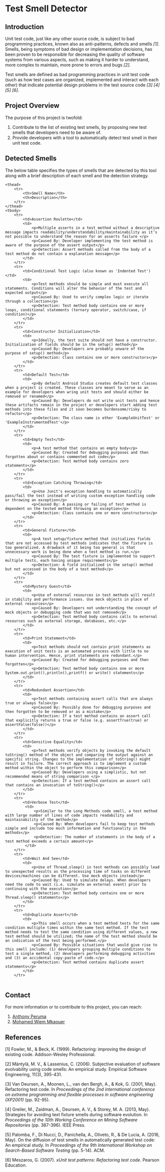 # Test Smell Detector

## Introduction

Unit test code, just like any other source code, is subject to bad programming practices, known also as anti-patterns, defects and smells *[1]*. Smells, being symptoms of bad design or implementation decisions, has been proven to be responsible for decreasing the quality of software systems from various aspects, such as making it harder to understand, more complex to maintain, more prone to errors and bugs *[2]*.

Test smells are defined as bad programming practices in unit test code (such as how test cases are organized, implemented and interact with each other) that indicate potential design problems in the test source code *[3]* *[4]* *[5]* *[6]*.

## Project Overview

The purpose of this project is twofold:

1. Contribute to the list of existing test smells, by proposing new test smells that developers need to be aware of.
2. Provide developers with a tool to automatically detect test smell in their unit test code. 

## Detected Smells

The below table specifies the types of smells that are detected by this tool along with a brief description of each smell and the detection strategy. 
<table>

    <thead>
        <tr>
            <th>Smell Name</th>
            <th>Description</th>
        </tr>
    </thead>
    <tbody>
        <tr>
            <td>Assertion Roulette</td>
            <td>
                <p>Multiple asserts in a test method without a descriptive message impacts readability/understandability/maintainability as it’s not possible to understand the reason for an asserts failure </p>
                <p>Caused By: Developer implementing the test method is aware of the purpose of the assert output</p>
                <p>Detection: Assert methods called from the body of a test method do not contain a explanation message</p>          
            </td>
        </tr>
        <tr>
            <td>Conditional Test Logic (also known as 'Indented Test')</td>
            <td>
                <p>Test methods should be simple and must execute all statements. Conditions will alter the behavior of the test and expected output</p>
                <p>Caused By: Used to verify complex logic or iterate through a collection</p>
                <p>Detection: Test method body contains one or more  loops, conditional statements (ternary operator, switch/case, if condition)</p>             
            </td>
        </tr>
        <tr>
            <td>Constructor Initialization</td>
            <td>
                <p>Ideally, the test suite should not have a constructor. Initialization of fields should be in the setup() method</p>
                <p>Caused By: Developers are probably unware of the purpose of setup() method</p>
                <p>Detection: Class contains one or more constructors</p>             
            </td>            
        </tr>
        <tr>
            <td>Default Test</td>
            <td>
                <p>By default Android Studio creates default test classes when a project is created. These classes are meant to serve as an example for developers when wring unit tests and should either be removed or renamed</p>
                <p>Caused By: Developers do not write unit tests and hence these artifacts remain in the project or developers start adding test methods into these files and it soon becomes burdensome/risky to refactor</p>
                <p>Detection: The class name is ether 'ExampleUnitTest' or 'ExampleInstrumentedTest'</p>             
            </td>
        </tr>
        <tr>
            <td>Empty Test</td>
            <td>
                <p>A test method that contains an empty body</p>
                <p>Caused By: Created for debugging purposes and then forgotten about or contains commented out code</p>
                <p>Detection: Test method body contains zero statements</p>             
            </td>
        </tr>
        <tr>
            <td>Exception Catching Throwing</td>
            <td>
                <p>Use Junit's exception handling to automatically pass/fail the test instead of writing custom exception handling code or throwing an exception</p>
                <p>Caused By: A passing or failing of test method is dependent on the tested method throwing an exception</p>
                <p>Detection: Class contains one or more constructors</p> 
            </td>
        </tr>
        <tr>
            <td>General Fixture</td>
            <td>
                <p>A test setup/fixture method that initializes fields that are not accessed by test methods indicates that the fixture is too generalized. A drawback of it being too general is that unnecessary work is being done when a test method is run.</p>
                <p>Caused By: The test fixture is implemented to support multiple tests, each having unique requirements</p>
                <p>Detection: A field initialized in the setup() method but not accessed in the body of a test method</p>             
            </td>
        </tr>
        <tr>
            <td>Mystery Guest</td>
            <td>
                <p>Use of external resources in test methods will result in stability and performance issues. Use mock objects in place of external resources</p>
                <p>Caused By: Developers not understanding the concept of mock objects or debugging code that was not removed</p>
                <p>Detection: Test method body contains calls to external resources such as external storage, databases, etc.</p>             
            </td>
        </tr>
        <tr>
            <td>Print Statement</td>
            <td>
                <p>Test methods should not contain print statements as execution of unit tests is an automated process with little to no human intervention. Hence, print statements are redundant.</p>
                <p>Caused By: Created for debugging purposes and then forgotten</p>
                <p>Detection: Test method body contains one or more  System.out.print(),println(),printf() or write() statements</p>             
            </td>
        </tr>
        <tr>
            <td>Redundant Assertion</td>
            <td>
                <p>Test methods containing assert calls that are always true or always false</p>
                <p>Caused By: Possibly done for debugging purposes and then forgotten to be removed or as a mistake</p>
                <p>Detection: If a test method contains an assert call that explicitly returns a true or false (e.g. assertTrue(true) or assertFalse(false))</p>             
            </td>            
        </tr> 
        <tr>
            <td>Sensitive Equality</td>
            <td>
                <p>Test methods verify objects by invoking the default toString() method of the object and comparing the output against an specific string. Changes to the implementation of toString() might result in failure. The correct approach is to implement a custom method within the object to perform this comparison</p>
                <p>Caused By: Developers using a simplistic, but not recommended means of string comparison </p>
                <p>Detection: If a test method contains an assert call that contains an invocation of toString()</p>             
            </td> 
        </tr> 
        <tr>
            <td>Verbose Test</td>
             <td>
                 <p>Similar to the Long Methods code smell, a test method with large number of lines of code impacts readability and maintainability of the method</p>
                 <p>Caused By: When developers fail to keep test methods simple and include too much information and functionality in the methods</p>
                 <p>Detection: The number of statements in the body of a test method exceeds a certain amount</p>
             </td> 
        </tr>                                                             
        <tr>
            <td>Wait And See</td>
            <td>
                <p>Use of Thread.sleep() in test methods can possibly lead to unexpected results as the processing time of tasks on different devices/machines can be different. Use mock objects instead</p>
                <p>Caused By: Used to simulate delays. When developers need the code to wait (i.e. simulate an external event) prior to continuing with the execution</p>
                <p>Detection: Test method body contains one or more Thread.sleep() statements</p>
            </td>             
        </tr> 
        <tr>
            <td>Duplicate Assert</td>
            <td>
                <p>This smell occurs when a test method tests for the same condition multiple times within the same test method. If the test method needs to test the same condition using different values, a new test method should be utilized; the name of the test method should be an indication of the test being performed.</p>
                <p>Caused By: Possible situations that would give rise to this smell include: (1) developers grouping multiple conditions to test a single method, (2) developers performing debugging activities and (3) an accidental copy-paste of code.</p>
                <p>Detection: Test method contains duplicate assert statements</p>
            </td>             
        </tr> 
  </tbody>
</table>

## Contact

For more information or to contribute to this project, you can reach:

1. [Anthony Peruma](https://github.com/shehan)
2. [Mohamed Wiem Mkaouer](https://github.com/mkaouer)

## References

[1] Fowler, M., & Beck, K. (1999). Refactoring: improving the design of existing code. Addison-Wesley Professional.

[2] Mäntylä, M. V., & Lassenius, C. (2006). Subjective evaluation of software evolvability using code smells: An empirical study. Empirical Software Engineering, 11(3), 395-431.

[3] Van Deursen, A., Moonen, L., van den Bergh, A., & Kok, G. (2001, May). Refactoring test code. In *Proceedings of the 2nd international conference on extreme programming and flexible processes in software engineering (XP2001)* (pp. 92-95).

[4] Greiler, M., Zaidman, A., Deursen, A. V., & Storey, M. A. (2013, May). Strategies for avoiding text fixture smells during software evolution. In *Proceedings of the 10th Working Conference on Mining Software Repositories* (pp. 387-396). IEEE Press.

[5] Palomba, F., Di Nucci, D., Panichella, A., Oliveto, R., & De Lucia, A. (2016, May). On the diffusion of test smells in automatically generated test code: An empirical study. In *Proceedings of the 9th International Workshop on Search-Based Software Testing* (pp. 5-14). ACM.

[6] Meszaros, G. (2007). *xUnit test patterns: Refactoring test code*. Pearson Education.